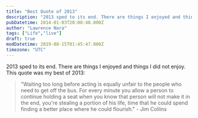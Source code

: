 ```yaml
---
title: "Best Quote of 2013"
description: "2013 sped to its end. There are things I enjoyed and things I did not enjoy. This quote was my best of 2013:"
pubDatetime: 2014-01-03T20:00:48.000Z
author: "Lawrence Nara"
tags: ["Life","live"]
draft: true
modDatetime: 2019-08-15T01:45:47.000Z
timezone: "UTC"
---
```


2013 sped to its end. There are things I enjoyed and things I did not enjoy. This quote was my best of 2013:

> "Waiting too long before acting is equally unfair to the people who need to get off the bus. For every minute you allow a person to continue holding a seat when you know that person will not make it in the end, you're stealing a portion of his life, time that he could spend finding a better place where he could flourish." - Jim Collins